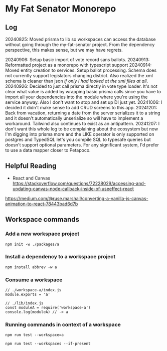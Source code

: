 # My Fat Senator Monorepo

## Log
20240825: Moved prisma to lib so workspaces can access the database without going through the my-fat-senator project. From the dependency perspective, this makes sense, but we may have regrets.

20240906: Setup basic import of vote record sans ballots.
20240913: Reformatted project as a monorepo with typescript support
20240914: Moved entity creation to services. Setup ballot processing. Schema does not currently support legislators changing district. Also realized the xml schema is cleaner than json _if only I had looked at the xml files at all_.
20240926: Decided to just call prisma directly in vote type loader. It's not clear what value is added by wrapping basic prisma calls since you have to import all your dependencies into the module where you're using the service anyway. Also I don't want to stop and set up DI just yet. 
20241006: I decided it didn't make sense to add CRUD screens to this app.
20241201: Back from vacation, returning a date from the server serializes it to a string and it doesn't automatically unserialize so will have to implement a workaround. Tailwind also continues to exist as an antipattern.
20241207: I don't want this whole log to be complaining about the ecosystem but now I'm digging into prisma more and the LIKE operator is only supported on postgres and TypedSQL let's you compile SQL to typesafe queries but doesn't support optional parameters. For any significant system, I'd prefer to use a data mapper closer to Petapoco.

## Helpful Reading
* React and Canvas
https://stackoverflow.com/questions/72228029/accessing-and-updating-canvas-node-callback-inside-of-useeffect-react

https://medium.com/@ruse.marshall/converting-a-vanilla-js-canvas-animation-to-react-78443bad6d7b
## Workspace commands
### Add a new workspace project
```
npm init -w ./packages/a
```

### Install a dependency to a workspace project
```
npm install abbrev -w a
```

### Consume a workspace
```
// ./workspace-a/index.js
module.exports = 'a'

// ./lib/index.js
const moduleA = require('workspace-a')
console.log(moduleA) // -> a
```
### Running commands in context of a workspace
```
npm run test --workspace=a

npm run test --workspaces --if-present
```
